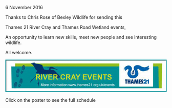 6 November 2016

Thanks to Chris Rose of Bexley Wildlife for sending this

Thames 21 River Cray and Thames Road Wetland events,

An opportunity to learn new skills, meet new people and see interesting wildlife.

All welcome.

[](http://www.northcrayresidents.org.uk/posters/poster65.pdf)

![Image](images/nm0123_1.gif)

Click on the poster to see the full schedule
